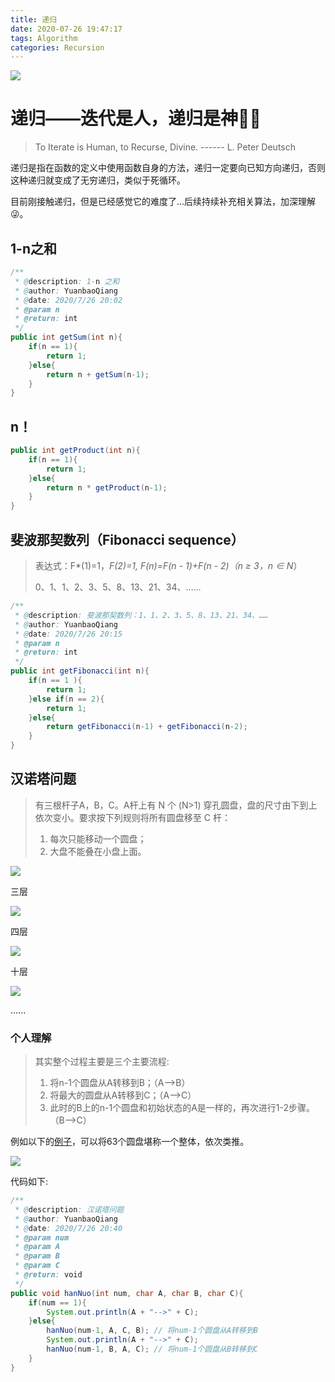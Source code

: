 ```yaml
---
title: 递归
date: 2020-07-26 19:47:17
tags: Algorithm
categories: Recursion
---
```


![](https://cdn.jsdelivr.net/gh/YuanbaoQiang/PicGoBed/img/20200726223600.png)

<!--more-->

# 递归——迭代是人，递归是神🙆‍♂️

> To Iterate is Human, to Recurse, Divine. ------ L. Peter Deutsch

递归是指在函数的定义中使用函数自身的方法，递归一定要向已知方向递归，否则这种递归就变成了无穷递归，类似于死循环。

目前刚接触递归，但是已经感觉它的难度了...后续持续补充相关算法，加深理解😜。

## 1-n之和

```java
/**
 * @description: 1-n 之和
 * @author: YuanbaoQiang
 * @date: 2020/7/26 20:02
 * @param n
 * @return: int
 */
public int getSum(int n){
    if(n == 1){
        return 1;
    }else{
        return n + getSum(n-1);
    }
}
```

## n！

```java
public int getProduct(int n){
    if(n == 1){
        return 1;
    }else{
        return n * getProduct(n-1);
    }
}
```

## 斐波那契数列（Fibonacci sequence）

> 表达式：F*(1)=1，*F(2)=1, *F*(n)=*F*(n - 1)+*F*(n - 2)（*n* ≥ 3，*n* ∈ N*）
>
> 0、1、1、2、3、5、8、13、21、34、……

```java
/**
 * @description: 斐波那契数列：1、1、2、3、5、8、13、21、34、……
 * @author: YuanbaoQiang
 * @date: 2020/7/26 20:15
 * @param n
 * @return: int
 */
public int getFibonacci(int n){
    if(n == 1 ){
        return 1;
    }else if(n == 2){
        return 1;
    }else{
        return getFibonacci(n-1) + getFibonacci(n-2);
    }
}
```

## 汉诺塔问题

> 有三根杆子A，B，C。A杆上有 N 个 (N>1) 穿孔圆盘，盘的尺寸由下到上依次变小。要求按下列规则将所有圆盘移至 C 杆：
>
> 1. 每次只能移动一个圆盘；
> 2. 大盘不能叠在小盘上面。

![](https://cdn.jsdelivr.net/gh/YuanbaoQiang/PicGoBed/img/20200726203255.png)

三层

![](https://cdn.jsdelivr.net/gh/YuanbaoQiang/PicGoBed/img/20200726203300.webp)

四层

![](https://cdn.jsdelivr.net/gh/YuanbaoQiang/PicGoBed/img/20200726203306.webp)

十层

![](https://cdn.jsdelivr.net/gh/YuanbaoQiang/PicGoBed/img/20200726203311.gif)

......

### 个人理解

> 其实整个过程主要是三个主要流程:
>
> 1. 将n-1个圆盘从A转移到B；（A-->B）
> 2. 将最大的圆盘从A转移到C；（A-->C）
> 3. 此时的B上的n-1个圆盘和初始状态的A是一样的，再次进行1-2步骤。（B-->C）

例如以下的[例子](https://blog.csdn.net/qq_37873310/article/details/80461767)，可以将63个圆盘堪称一个整体，依次类推。

![](https://cdn.jsdelivr.net/gh/YuanbaoQiang/PicGoBed/img/20200726203317.png)



代码如下:

```java
/**
 * @description: 汉诺塔问题
 * @author: YuanbaoQiang
 * @date: 2020/7/26 20:40
 * @param num
 * @param A
 * @param B
 * @param C
 * @return: void
 */
public void hanNuo(int num, char A, char B, char C){
    if(num == 1){
        System.out.println(A + "-->" + C);
    }else{
        hanNuo(num-1, A, C, B); // 将num-1个圆盘从A转移到B
        System.out.println(A + "-->" + C);
        hanNuo(num-1, B, A, C); // 将num-1个圆盘从B转移到C
    }
}
```